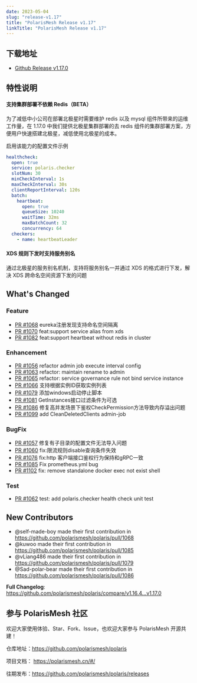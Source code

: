 ```yaml
---
date: 2023-05-04
slug: "release-v1.17"
title: "PolarisMesh Release v1.17"
linkTitle: "PolarisMesh Release v1.17"
---
```


## 下载地址

- [Github Release v1.17.0](https://github.com/polarismesh/polaris/releases/tag/v1.17.0)


## 特性说明

#### 支持集群部署不依赖 Redis（BETA）

为了减低中小公司在部署北极星时需要维护 redis 以及 mysql 组件所带来的运维工作量，在 1.17.0 中我们提供北极星集群部署的去 redis 组件的集群部署方案，方便用户快速搭建北极星，减低使用北极星的成本。

启用该能力的配置文件示例

```yaml
healthcheck:
  open: true
  service: polaris.checker
  slotNum: 30
  minCheckInterval: 1s
  maxCheckInterval: 30s
  clientReportInterval: 120s
  batch:
    heartbeat:
      open: true
      queueSize: 10240
      waitTime: 32ms
      maxBatchCount: 32
      concurrency: 64
  checkers:
    - name: heartbeatLeader
```

#### XDS 规则下发时支持服务别名

通过北极星的服务别名机制，支持将服务别名一并通过 XDS 的格式进行下发，解决 XDS 跨命名空间资源下发的问题

## What's Changed

### Feature

- [PR #1068](https://github.com/polarismesh/polaris/pull/1068) eureka注册发现支持命名空间隔离
- [PR #1070](https://github.com/polarismesh/polaris/pull/1070) feat:support service alias from xds
- [PR #1082](https://github.com/polarismesh/polaris/pull/1082) feat:support heartbeat without redis in cluster

### Enhancement

- [PR #1056](https://github.com/polarismesh/polaris/pull/1056) refactor admin job execute interval config
- [PR #1063](https://github.com/polarismesh/polaris/pull/1063) refactor: maintain rename to admin
- [PR #1065](https://github.com/polarismesh/polaris/pull/1065) refactor: service governance rule not bind service instance
- [PR #1066](https://github.com/polarismesh/polaris/pull/1066) 支持根据实例ID获取实例列表
- [PR #1079](https://github.com/polarismesh/polaris/pull/1079) 添加windows启动停止脚本
- [PR #1081](https://github.com/polarismesh/polaris/pull/1081) GetInstances接口过滤条件为可选
- [PR #1086](https://github.com/polarismesh/polaris/pull/1086) 修复高并发场景下鉴权CheckPermission方法导致内存溢出问题
- [PR #1099](https://github.com/polarismesh/polaris/pull/1099) add CleanDeletedClients admin-job

### BugFix

- [PR #1057](https://github.com/polarismesh/polaris/pull/1057) 修复有子目录的配置文件无法导入问题
- [PR #1060](https://github.com/polarismesh/polaris/pull/1060) fix:限流规则disable查询条件失效
- [PR #1076](https://github.com/polarismesh/polaris/pull/1076) fix:http 客户端接口鉴权行为保持和gRPC一致
- [PR #1085](https://github.com/polarismesh/polaris/pull/1085) Fix prometheus.yml bug
- [PR #1102](https://github.com/polarismesh/polaris/pull/1102) fix: remove standalone docker exec not exist shell

### Test

- [PR #1062](https://github.com/polarismesh/polaris/pull/1062) test: add polaris.checker health check unit test


## New Contributors
* @self-made-boy made their first contribution in https://github.com/polarismesh/polaris/pull/1068
* @kuwoo made their first contribution in https://github.com/polarismesh/polaris/pull/1085
* @vLiang486 made their first contribution in https://github.com/polarismesh/polaris/pull/1079
* @Sad-polar-bear made their first contribution in https://github.com/polarismesh/polaris/pull/1086

**Full Changelog**: https://github.com/polarismesh/polaris/compare/v1.16.4...v1.17.0

## 参与 PolarisMesh 社区

欢迎大家使用体验、Star、Fork、Issue，也欢迎大家参与 PolarisMesh 开源共建！

仓库地址：https://github.com/polarismesh/polaris

项目文档： https://polarismesh.cn/#/

往期发布：https://github.com/polarismesh/polaris/releases